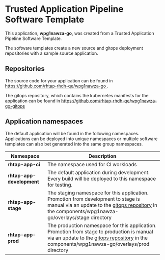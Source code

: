 # Trusted Application Pipeline Software Template

This application, **wpg1nawza-go**, was created from a Trusted Application Pipeline Software Template.

The software templates create a new source and gitops deployment repositories with a sample source application. 

## Repositories

The source code for your application can be found in [https://github.com/rhtap-rhdh-qe/wpg1nawza-go ](https://github.com/rhtap-rhdh-qe/wpg1nawza-go ).
 
The gitops repository, which contains the kubernetes manifests for the application can be found in 
[https://github.com/rhtap-rhdh-qe/wpg1nawza-go-gitops ](https://github.com/rhtap-rhdh-qe/wpg1nawza-go-gitops ) 

## Application namespaces 

The default application will be found in the following namespaces. Applications can be deployed into unique namespaces or multiple software templates can also bet generated into the same group namespaces.  

|  Namespace   |  Description   |  
| -------- | -------- |
| **rhtap-app-ci** | The namespace used for CI workloads |
| **rhtap-app-development** | The default application during development. Every build will be deployed to this namespace for testing. |
| **rhtap-app-stage** | The staging namespace for this application. Promotion from development to stage is manual via an update to the [gitops repository](https://github.com/rhtap-rhdh-qe/wpg1nawza-go-gitops ) in the components/wpg1nawza-go/overlays/stage directory |
| **rhtap-app-prod** | The production namespace for this application. Promotion from stage to production is manual via an update to the [gitops repository](https://github.com/rhtap-rhdh-qe/wpg1nawza-go-gitops ) in the components/wpg1nawza-go/overlays/prod directory |